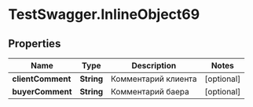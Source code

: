 # TestSwagger.InlineObject69

## Properties

Name | Type | Description | Notes
------------ | ------------- | ------------- | -------------
**clientComment** | **String** | Комментарий клиента | [optional] 
**buyerComment** | **String** | Комментарий баера | [optional] 


